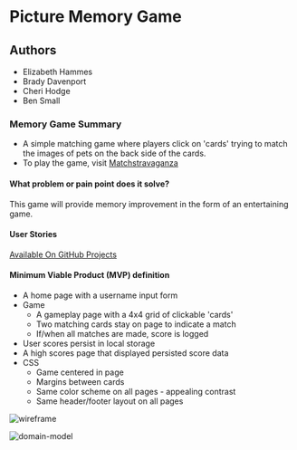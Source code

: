 # Picture Memory Game

## Authors

* Elizabeth Hammes
* Brady Davenport
* Cheri Hodge
* Ben Small

### Memory Game Summary

* A simple matching game where players click on 'cards' trying to match the images of pets on the back side of the cards.
* To play the game, visit [Matchstravaganza](https://ehammes.github.io/memory-game)

#### What problem or pain point does it solve?

This game will provide memory improvement in the form of an entertaining game.

#### User Stories

[Available On GitHub Projects](https://github.com/CodeFellows-Code-201-Group-Project/memory-game/projects/1)

#### Minimum Viable Product (MVP) definition

* A home page with a username input form
* Game
  * A gameplay page with a 4x4 grid of clickable 'cards'
  * Two matching cards stay on page to indicate a match
  * If/when all matches are made, score is logged
* User scores persist in local storage
* A high scores page that displayed persisted score data
* CSS
  * Game centered in page
  * Margins between cards
  * Same color scheme on all pages - appealing contrast
  * Same header/footer layout on all pages

![wireframe](img/memory-game-wireframe.png)

![domain-model](img/memory-game-domain-model.png)
